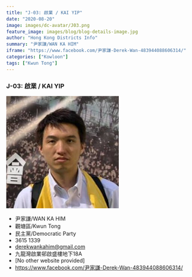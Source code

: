 ```yaml
---
title: "J-03: 啟業 / KAI YIP"
date: "2020-08-20"
image: images/dc-avatar/J03.png
feature_image: images/blog/blog-details-image.jpg
author: "Hong Kong Districts Info"
summary: "尹家謙/WAN KA HIM"
iframe: "https://www.facebook.com/尹家謙-Derek-Wan-483944088606314/"
categories: ["Kowloon"]
tags: ["Kwun Tong"]
---
```


### J-03: 啟業 / KAI YIP  
![](/images/dc-avatar/J03.png)  

 - 尹家謙/WAN KA HIM  
 - 觀塘區/Kwun Tong  
 - 民主黨/Democratic Party  
 - 3615 1339  
 - derekwankahim@gmail.com  
 - 九龍灣啟業邨啟盛樓地下18A  
 - [No other website provided]  
 - https://www.facebook.com/尹家謙-Derek-Wan-483944088606314/
